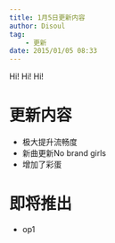 ```yaml
---
title: 1月5日更新内容
author: Disoul
tag:
    - 更新
date: 2015/01/05 08:33
---
```

Hi! Hi! Hi!

# 更新内容

* 极大提升流畅度
* 新曲更新No brand girls
* 增加了彩蛋

# 即将推出

* op1

